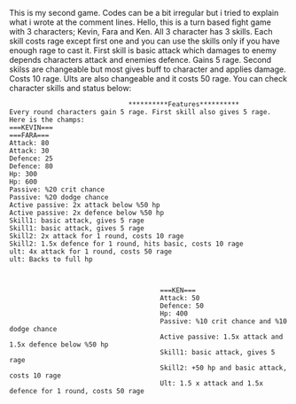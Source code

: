This is my second game. Codes can be a bit irregular but i tried to explain what i wrote at the comment lines.
Hello, this is a turn based fight game with 3 characters; Kevin, Fara and Ken. All 3 character has 3 skills. Each skill costs rage except first one and you can use the skills only if you have enough rage to cast it.
First skill is basic attack which damages to enemy depends characters attack and enemies defence. Gains 5 rage.
Second skilss are changeable but most gives buff to character and applies damage. Costs 10 rage.
Ults are also changeable and it costs 50 rage. You can check character skills and status below:








                                  **********Features**********
    Every round characters gain 5 rage. First skill also gives 5 rage. Here is the champs:
    ===KEVIN===                                                                     ===FARA===
    Attack: 80                                                                      Attack: 30
    Defence: 25                                                                     Defence: 80
    Hp: 300                                                                         Hp: 600
    Passive: %20 crit chance                                                        Passive: %20 dodge chance
    Active passive: 2x attack below %50 hp                                          Active passive: 2x defence below %50 hp
    Skill1: basic attack, gives 5 rage                                              Skill1: basic attack, gives 5 rage
    Skill2: 2x attack for 1 round, costs 10 rage                                    Skill2: 1.5x defence for 1 round, hits basic, costs 10 rage
    ult: 4x attack for 1 round, costs 50 rage                                       ult: Backs to full hp
                                      
                                      
                                      
                                          ===KEN===                                     
                                          Attack: 50
                                          Defence: 50
                                          Hp: 400
                                          Passive: %10 crit chance and %10 dodge chance
                                          Active passive: 1.5x attack and 1.5x defence below %50 hp
                                          Skill1: basic attack, gives 5 rage
                                          Skill2: +50 hp and basic attack, costs 10 rage
                                          Ult: 1.5 x attack and 1.5x defence for 1 round, costs 50 rage
